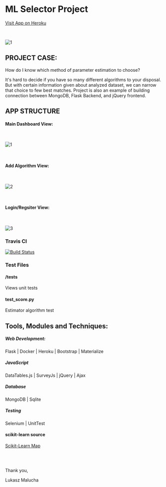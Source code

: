 # ML Selector Project

[Visit App on Heroku](https://mlselector.herokuapp.com/)

<br>

![1](https://user-images.githubusercontent.com/26208598/55672680-a568f000-5895-11e9-94d2-92aff7f8984a.JPG)


## PROJECT CASE:

How do I know which method of parameter estimation to choose? <br>

It's hard to decide if you have so many different algorithms to your disposal. But with certain information given about analyzed dataset, we can narrow that choice to few best matches.
Project is also an example of building connection between MongoDB, Flask Backend, and jQuery frontend.


## APP STRUCTURE

#### Main Dashboard View:
<br>

![1](https://user-images.githubusercontent.com/26208598/55672680-a568f000-5895-11e9-94d2-92aff7f8984a.JPG)

<br>

#### Add Algorithm View:

<br>

![2](https://user-images.githubusercontent.com/26208598/55672681-a69a1d00-5895-11e9-87fb-e57151af2ae1.JPG)

<br>

#### Login/Regsiter View:

<br>

![3](https://user-images.githubusercontent.com/26208598/55672682-a7cb4a00-5895-11e9-8312-690d48e984b8.JPG)
<br>

### Travis CI

[![Build Status](https://travis-ci.org/LukaszMalucha/PP-Milestone-Project.svg?branch=master)](https://travis-ci.org/LukaszMalucha/PP-Milestone-Project)

### Test Files

#### /tests
Views unit tests

#### test_score.py
Estimator algorithm test


## Tools, Modules and Techniques:


##### Web Development:

Flask | Docker | Heroku | Bootstrap | Materialize 

##### JavaScript

DataTables.js | SurveyJs | jQuery | Ajax

##### Database

MongoDB | Sqlite

##### Testing

Selenium | UnitTest

#### scikit-learn source

[Scikit-Learn Map](http://scikit-learn.org/stable/tutorial/machine_learning_map/index.html)


<br><br>

Thank you,

Lukasz Malucha